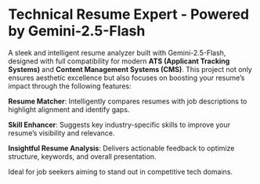 # Technical Resume Expert - Powered by Gemini-2.5-Flash
A sleek and intelligent resume analyzer built with Gemini-2.5-Flash, designed with full compatibility for modern **ATS (Applicant Tracking Systems)** and **Content Management Systems (CMS)**. This project not only ensures aesthetic excellence but also focuses on boosting your resume’s impact through the following features:

**Resume Matcher**: Intelligently compares resumes with job descriptions to highlight alignment and identify gaps.

**Skill Enhancer**: Suggests key industry-specific skills to improve your resume’s visibility and relevance.

**Insightful Resume Analysis**: Delivers actionable feedback to optimize structure, keywords, and overall presentation.

Ideal for job seekers aiming to stand out in competitive tech domains.
